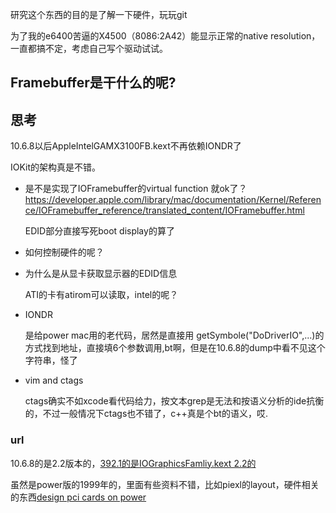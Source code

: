 研究这个东西的目的是了解一下硬件，玩玩git

为了我的e6400苦逼的X4500（8086:2A42）能显示正常的native resolution，一直都搞不定，考虑自己写个驱动试试。

## Framebuffer是干什么的呢?

## 思考

10.6.8以后AppleIntelGAMX3100FB.kext不再依赖IONDR了

IOKit的架构真是不错。

* 是不是实现了IOFramebuffer的virtual function 就ok了？<https://developer.apple.com/library/mac/documentation/Kernel/Reference/IOFramebuffer_reference/translated_content/IOFramebuffer.html>

  EDID部分直接写死boot display的算了

* 如何控制硬件的呢？


* 为什么是从显卡获取显示器的EDID信息

  ATI的卡有atirom可以读取，intel的呢？

* IONDR
  
  是给power mac用的老代码，居然是直接用 getSymbole("DoDriverIO",...)的方式找到地址，直接填6个参数调用,bt啊，但是在10.6.8的dump中看不见这个字符串，怪了

* vim and ctags

  ctags确实不如xcode看代码给力，按文本grep是无法和按语义分析的ide抗衡的，不过一般情况下ctags也不错了，c++真是个bt的语义，哎.

### url

10.6.8的是2.2版本的，[392.1的是IOGraphicsFamliy.kext 2.2的](http://opensource.apple.com/tarballs/IOGraphics/IOGraphics-392.1.tar.gz)

虽然是power版的1999年的，里面有些资料不错，比如piexl的layout，硬件相关的东西[design pci cards on power](https://developer.apple.com/legacy/library/documentation/hardware/DeviceManagers/pci_srvcs/pci_cards_drivers/Designing_PCI_Cards_Drivers.pdf)
